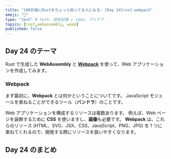 ```yaml
---
title: "100日後にRustをちょっと知ってる人になる: [Day 24]rust-webpack"
emoji: "🦀"
type: "tech" # tech: 技術記事 / idea: アイデア
topics: [rust,webassembly, wasm]
published: false
---
```

## Day 24 のテーマ

Rust で生成した **WebAssembly** と **[Webpack](https://webpack.js.org/)** を使って、Web アプリケーションを作成してみます。

### Webpack

まず最初に、**Webpack** とは何かということについてです。
JavaScript モジュールを束ねることができるツール（**バンドラ**）のことです。

Web アプリケーションを構成するリソースは複数あります。 例えば、Web ページを装飾するために **CSS** を使いますし、**画像**も必要です。
**Webpack** は、これらのリソース (HTML、SVG、JSX、CSS、JavaScript、PNG、JPG) を 1 つに束ねてくれるので、開発する際にリソースを扱いやすくなります。

## Day 24 のまとめ

